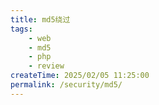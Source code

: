 ```yaml
---
title: md5绕过
tags:
    - web
    - md5
    - php
    - review
createTime: 2025/02/05 11:25:00
permalink: /security/md5/
---
```





